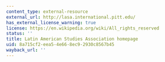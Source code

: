```yaml
---
content_type: external-resource
external_url: http://lasa.international.pitt.edu/
has_external_license_warning: true
license: https://en.wikipedia.org/wiki/All_rights_reserved
status: ''
title: Latin American Studies Association homepage
uid: 8a715cf2-eea5-4e66-8ec9-2930c8567b45
wayback_url: ''
---
```

